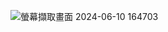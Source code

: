 ![螢幕擷取畫面 2024-06-10 164703](https://github.com/chenkuanhan/Web-lesson/assets/104495841/74029ee9-32d4-4f9e-8a2f-38abf22d34c1)
